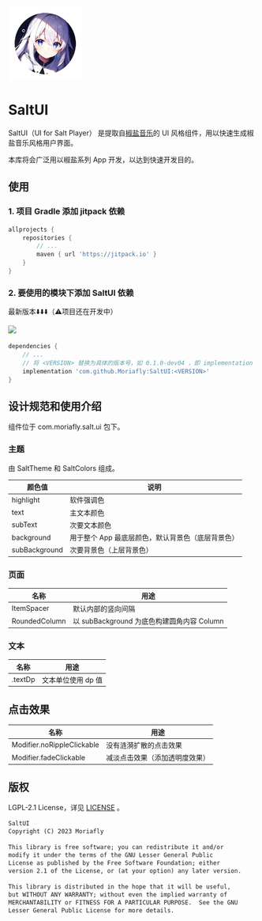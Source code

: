 <img style="width: 150px;" src="ic_salt_ui_500.png">

# SaltUI

SaltUI（UI for Salt Player） 是提取自[椒盐音乐](https://github.com/Moriafly/SaltPlayerSource)的 UI 风格组件，用以快速生成椒盐音乐风格用户界面。

本库将会广泛用以椒盐系列 App 开发，以达到快速开发目的。

## 使用

### 1. 项目 Gradle 添加 jitpack 依赖

```groovy
allprojects {
    repositories {
        // ...
        maven { url 'https://jitpack.io' }
    }
}
```

### 2. 要使用的模块下添加 SaltUI 依赖

最新版本⬇️⬇️⬇️（⚠️项目还在开发中）

[![](https://jitpack.io/v/Moriafly/SaltUI.svg)](https://jitpack.io/#Moriafly/SaltUI)

```groovy
dependencies {
    // ...
    // 将 <VERSION> 替换为具体的版本号，如 0.1.0-dev04 ，即 implementation 'com.github.Moriafly:SaltUI:0.1.0-dev04'，推荐使用上方最新版本或稳定版本（若有）
    implementation 'com.github.Moriafly:SaltUI:<VERSION>'
}
```

## 设计规范和使用介绍

组件位于 com.moriafly.salt.ui 包下。

### 主题

由 SaltTheme 和 SaltColors 组成。

| 颜色值 | 说明 |
| -- | -- |
| highlight | 软件强调色 |
| text | 主文本颜色 |
| subText | 次要文本颜色 |
| background | 用于整个 App 最底层颜色，默认背景色（底层背景色） |
| subBackground | 次要背景色（上层背景色） |

### 页面

| 名称 | 用途 |
| -- | -- |
| ItemSpacer | 默认内部的竖向间隔 |
| RoundedColumn | 以 subBackground 为底色构建圆角内容 Column |

### 文本

| 名称 | 用途 |
| -- | -- |
| .textDp | 文本单位使用 dp 值 |

## 点击效果

| 名称 | 用途 |
| -- | -- |
| Modifier.noRippleClickable | 没有涟漪扩散的点击效果 |
| Modifier.fadeClickable | 减淡点击效果（添加透明度效果） |

## 版权

LGPL-2.1 License，详见 [LICENSE](LICENSE) 。

```
SaltUI
Copyright (C) 2023 Moriafly

This library is free software; you can redistribute it and/or
modify it under the terms of the GNU Lesser General Public
License as published by the Free Software Foundation; either
version 2.1 of the License, or (at your option) any later version.

This library is distributed in the hope that it will be useful,
but WITHOUT ANY WARRANTY; without even the implied warranty of
MERCHANTABILITY or FITNESS FOR A PARTICULAR PURPOSE.  See the GNU
Lesser General Public License for more details.
```
